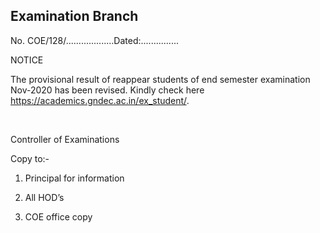 ## Examination Branch

No. COE/128/...................Dated:...............

NOTICE

The provisional result of reappear students of end semester examination Nov-2020 has been revised. Kindly check here https://academics.gndec.ac.in/ex_student/.

</br>

Controller of Examinations


Copy to:-

1. Principal for information

2. All HOD’s

3. COE office copy
